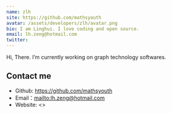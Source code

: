 ```yaml
---
name: zlh
site: https://github.com/mathsyouth
avatar: /assets/developers/zlh/avatar.png
bio: I am Linghui. I love coding and open source.
email: lh.zeng@hotmail.com
twitter: 
---
```


Hi, There. I’m currently working on graph technology softwares.

## Contact me

- Github: <https://github.com/mathsyouth>
- Email：<mailto:lh.zeng@hotmail.com>
- Website: <>
